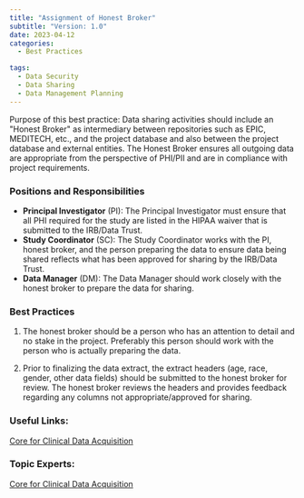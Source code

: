 ```yaml
---
title: "Assignment of Honest Broker"
subtitle: "Version: 1.0"
date: 2023-04-12
categories:
  - Best Practices

tags:
  - Data Security
  - Data Sharing
  - Data Management Planning
---
```


Purpose of this best practice:  Data sharing activities should include an "Honest Broker" as intermediary between repositories such as EPIC, MEDITECH, etc., and the project database and also between the project database and external entities. The Honest Broker ensures all outgoing data are appropriate from the perspective of PHI/PII and are in compliance with project requirements.




### Positions and Responsibilities

  - **Principal Investigator** (PI): The Principal Investigator must ensure that all PHI required for the study are listed in the HIPAA waiver that is submitted to the IRB/Data Trust.
  - **Study Coordinator** (SC): The Study Coordinator works with the PI, honest broker, and the person preparing the data to ensure data being shared reflects what has been approved for sharing by the IRB/Data Trust.
  - **Data Manager** (DM): The Data Manager should work closely with the honest broker to prepare the data for sharing.




### Best Practices

  1. The honest broker should be a person who has an attention to detail and no stake in the project. Preferably this person should work with the person who is actually preparing the data. 

  2. Prior to finalizing the data extract, the extract headers (age, race, gender, other data fields) should be submitted to the honest broker for review. The honest broker reviews the headers and provides feedback regarding any columns not appropriate/approved for sharing. 




### Useful Links:

  [Core for Clinical Data Acquisition](https://ictr.johnshopkins.edu/programs_resources/programs-resources/i2c/center-for-clinical-data-analysis-ccda/)




### Topic Experts:

  [Core for Clinical Data Acquisition](https://ictr.johnshopkins.edu/programs_resources/programs-resources/i2c/center-for-clinical-data-analysis-ccda/)
